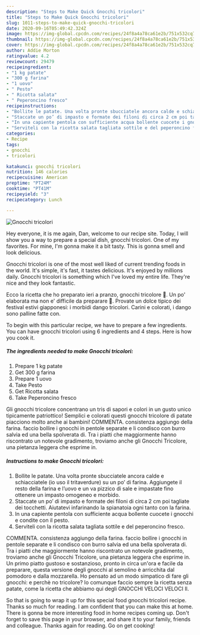 ```yaml
---
description: "Steps to Make Quick Gnocchi tricolori"
title: "Steps to Make Quick Gnocchi tricolori"
slug: 1011-steps-to-make-quick-gnocchi-tricolori
date: 2020-09-16T05:49:42.324Z
image: https://img-global.cpcdn.com/recipes/24f8a4a78ca61e2b/751x532cq70/gnocchi-tricolori-recipe-main-photo.jpg
thumbnail: https://img-global.cpcdn.com/recipes/24f8a4a78ca61e2b/751x532cq70/gnocchi-tricolori-recipe-main-photo.jpg
cover: https://img-global.cpcdn.com/recipes/24f8a4a78ca61e2b/751x532cq70/gnocchi-tricolori-recipe-main-photo.jpg
author: Addie Morton
ratingvalue: 4.2
reviewcount: 29479
recipeingredient:
- "1 kg patate"
- "300 g farina"
- "1 uovo"
- " Pesto"
- " Ricotta salata"
- " Peperoncino fresco"
recipeinstructions:
- "Bollite le patate. Una volta pronte sbucciatele ancora calde e schiacciatele (io uso il tritaverdure) su un po’ di farina. Aggiungete il resto della farina e l’uovo e un va pizzico di sale e impastate fino ottenere un impasto omogeneo e morbido."
- "Staccate un po’ di impasto e formate dei filoni di circa 2 cm poi tagliate dei tocchetti. Aiutatevi infarinando la spianatoia ogni tanto con la farina."
- "In una capiente pentola con sufficiente acqua bollente cuocete i gnocchi e condite con il pesto."
- "Serviteli con la ricotta salata tagliata sottile e del peperoncino fresco."
categories:
- Recipe
tags:
- gnocchi
- tricolori

katakunci: gnocchi tricolori 
nutrition: 146 calories
recipecuisine: American
preptime: "PT24M"
cooktime: "PT41M"
recipeyield: "3"
recipecategory: Lunch

---
```



![Gnocchi tricolori](https://img-global.cpcdn.com/recipes/24f8a4a78ca61e2b/751x532cq70/gnocchi-tricolori-recipe-main-photo.jpg)

Hey everyone, it is me again, Dan, welcome to our recipe site. Today, I will show you a way to prepare a special dish, gnocchi tricolori. One of my favorites. For mine, I'm gonna make it a bit tasty. This is gonna smell and look delicious.

Gnocchi tricolori is one of the most well liked of current trending foods in the world. It's simple, it's fast, it tastes delicious. It's enjoyed by millions daily. Gnocchi tricolori is something which I've loved my entire life. They're nice and they look fantastic.

Ecco la ricetta che ho preparato ieri a pranzo, gnocchi tricolore 🙂. Un po&#39; elaborata ma non e&#39; difficile da preparare 🙂. Provate un dolce tipico dei festival estivi giapponesi: i morbidi dango tricolori. Carini e colorati, i dango sono palline fatte con.


To begin with this particular recipe, we have to prepare a few ingredients. You can have gnocchi tricolori using 6 ingredients and 4 steps. Here is how you cook it.

<!--inarticleads1-->

##### The ingredients needed to make Gnocchi tricolori:

1. Prepare 1 kg patate
1. Get 300 g farina
1. Prepare 1 uovo
1. Take  Pesto
1. Get  Ricotta salata
1. Take  Peperoncino fresco


Gli gnocchi tricolore concentrano un tris di sapori e colori in un gusto unico tipicamente patriottico! Semplici e colorati questi gnocchi tricolore di patate piacciono molto anche ai bambini! COMMENTA. consistenza aggiungo della farina. faccio bollire i gnocchi in pentole separate e li condisco con burro salvia ed una bella spolverata di. Tra i piatti che maggiormente hanno riscontrato un notevole gradimento, troviamo anche gli Gnocchi Tricolore, una pietanza leggera che esprime in. 

<!--inarticleads2-->

##### Instructions to make Gnocchi tricolori:

1. Bollite le patate. Una volta pronte sbucciatele ancora calde e schiacciatele (io uso il tritaverdure) su un po’ di farina. Aggiungete il resto della farina e l’uovo e un va pizzico di sale e impastate fino ottenere un impasto omogeneo e morbido.
1. Staccate un po’ di impasto e formate dei filoni di circa 2 cm poi tagliate dei tocchetti. Aiutatevi infarinando la spianatoia ogni tanto con la farina.
1. In una capiente pentola con sufficiente acqua bollente cuocete i gnocchi e condite con il pesto.
1. Serviteli con la ricotta salata tagliata sottile e del peperoncino fresco.


COMMENTA. consistenza aggiungo della farina. faccio bollire i gnocchi in pentole separate e li condisco con burro salvia ed una bella spolverata di. Tra i piatti che maggiormente hanno riscontrato un notevole gradimento, troviamo anche gli Gnocchi Tricolore, una pietanza leggera che esprime in. Un primo piatto gustoso e sostanzioso, pronto in circa un&#39;ora e facile da preparare, questa versione degli gnocchi al semolino è arricchita dal pomodoro e dalla mozzarella. Ho pensato ad un modo simpatico di fare gli gnocchi: e perchè no tricolore? Io comunque faccio sempre la ricetta senza patate, come la ricetta che abbiamo qui degli GNOCCHI VELOCI VELOCI Il. 

So that is going to wrap it up for this special food gnocchi tricolori recipe. Thanks so much for reading. I am confident that you can make this at home. There is gonna be more interesting food in home recipes coming up. Don't forget to save this page in your browser, and share it to your family, friends and colleague. Thanks again for reading. Go on get cooking!
